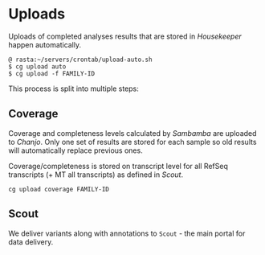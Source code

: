 # Uploads

Uploads of completed analyses results that are stored in _Housekeeper_ happen automatically.

    @ rasta:~/servers/crontab/upload-auto.sh
    $ cg upload auto
    $ cg upload -f FAMILY-ID

This process is split into multiple steps:

## Coverage

Coverage and completeness levels calculated by _Sambamba_ are uploaded to _Chanjo_. Only one set of results are stored for each sample so old results will automatically replace previous ones.

Coverage/completeness is stored on transcript level for all RefSeq transcripts (+ MT all transcripts) as defined in _Scout_.

    cg upload coverage FAMILY-ID

## Scout

We deliver variants along with annotations to `Scout` - the main portal for data delivery.
